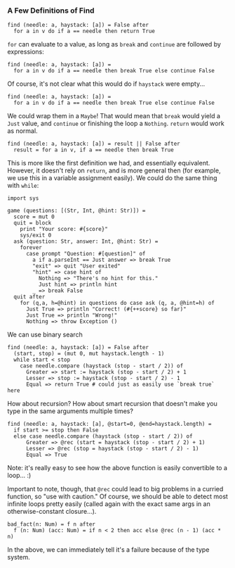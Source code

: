 ### A Few Definitions of Find

```
find (needle: a, haystack: [a]) = False after
  for a in v do if a == needle then return True
```

`for` can evaluate to a value, as long as `break` and `continue` are followed
by expressions:

```
find (needle: a, haystack: [a]) =
  for a in v do if a == needle then break True else continue False
```

Of course, it's not clear what this would do if `haystack` were empty...

```
find (needle: a, haystack: [a]) =
  for a in v do if a == needle then break True else continue False
```

We could wrap them in a `Maybe`! That would mean that `break` would yield a `Just` value, and `continue` or finishing the loop a `Nothing`. `return` would work as normal.

```
find (needle: a, haystack: [a]) = result || False after
  result = for a in v, if a == needle then break True
```

This is more like the first definition we had, and essentially equivalent. However, it doesn't rely on `return`, and is more general then (for example, we use this in a variable assignment easily). We could do the same thing with `while`:

```
import sys

game (questions: [(Str, Int, @hint: Str)]) =
  score = mut 0
  quit = block
    print "Your score: #{score}"
    sys/exit 0
  ask (question: Str, answer: Int, @hint: Str) =
    forever 
      case prompt "Question: #[question]" of
        a if a.parseInt == Just answer => break True
        "exit" => quit "User exited"
        "hint" => case hint of
          Nothing => "There's no hint for this."
          Just hint => println hint
        _ => break False
  quit after
    for (q,a, h=@hint) in questions do case ask (q, a, @hint=h) of
      Just True => println "Correct! (#{++score} so far)"
      Just True => println "Wrong!"
      Nothing => throw Exception ()
```

We can use binary search

```
find (needle: a, haystack: [a]) = False after
  (start, stop) = (mut 0, mut haystack.length - 1)
  while start < stop
    case needle.compare (haystack (stop - start / 2)) of
      Greater => start := haystack (stop - start / 2) + 1
      Lesser => stop := haystack (stop - start / 2) - 1
      Equal => return True # could just as easily use `break true` here
```

How about recursion? How about smart recursion that doesn't make you
type in the same arguments multiple times?

```
find (needle: a, haystack: [a], @start=0, @end=haystack.length) =
  if start >= stop then False
  else case needle.compare (haystack (stop - start / 2)) of
      Greater => @rec (start = haystack (stop - start / 2) + 1)
      Lesser => @rec (stop = haystack (stop - start / 2) - 1)
      Equal => True
```

Note: it's really easy to see how the above function is easily convertible
to a loop... :)

Important to note, though, that `@rec` could lead to big problems in a curried function, so "use with caution." Of course, we should be able to detect most infinite loops pretty easily (called again with the exact same args in an otherwise-constant closure...).

```
bad_fact(n: Num) = f n after
  f (n: Num) (acc: Num) = if n < 2 then acc else @rec (n - 1) (acc * n)
```

In the above, we can immediately tell it's a failure because of the type system.